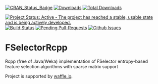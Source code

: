 [![CRAN_Status_Badge](http://www.r-pkg.org/badges/version/FSelectorRcpp)](http://cran.r-project.org/web/packages/FSelectorRcpp)
[![Downloads](http://cranlogs.r-pkg.org/badges/FSelectorRcpp)](http://cran.rstudio.com/package=FSelectorRcpp)
[![Total Downloads](http://cranlogs.r-pkg.org/badges/grand-total/FSelectorRcpp?color=orange)](http://cranlogs.r-pkg.org/badges/grand-total/FSelectorRcpp)

[![Project Status: Active - The project has reached a stable, usable state and is being actively developed.](http://www.repostatus.org/badges/latest/active.svg)](http://www.repostatus.org/#active)
[![Build Status](https://api.travis-ci.org/mi2-warsaw/FSelectorRcpp.png)](https://travis-ci.org/mi2-warsaw/FSelectorRcpp)
[![Pending Pull-Requests](http://githubbadges.herokuapp.com/mi2-warsaw/FSelectorRcpp/pulls.svg?style=flat)](https://github.com/mi2-warsaw/FSelectorRcpp/pulls)
[![Github Issues](http://githubbadges.herokuapp.com/mi2-warsaw/FSelectorRcpp/issues.svg)](https://github.com/mi2-warsaw/FSelectorRcpp/issues)

# FSelectorRcpp
Rcpp (free of Java/Weka) implementation of FSelector entropy-based feature selection algorithms with sparse matrix support

Project is supported by [waffle.io](https://waffle.io/mi2-warsaw/FSelectorRcpp).
